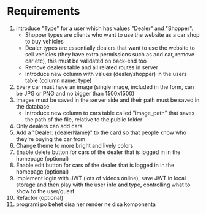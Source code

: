 # Requirements

1. introduce "Type" for a user which has values "Dealer" and "Shopper".
    - Shopper types are clients who want to use the website as a car shop to buy vehicles
	- Dealer types are essentially dealers that want to use the website to sell vehicles (they have extra permissions such as add car, remove car etc), this must be validated on back-end too
	- Remove dealers table and all related routes in server
	- Introduce new column with values (dealer/shopper) in the users table (column name: type)
2. Every car must have an image (single image, included in the form, can be JPG or PNG and no bigger than 1500x1500)
3. Images must be saved in the server side and their path must be saved in the database
	- Introduce new column to cars table called "image_path" that saves the path of the file, relative to the public folder
4. Only dealers can add cars
6. Add a "Dealer: {dealerName}" to the card so that people know who they're buying the car from
7. Change theme to more bright and lively colors
8. Enable delete button for cars of the dealer that is logged in in the homepage (optional)
9. Enable edit button for cars of the  dealer that is logged in in the homepage (optional)
10. Implement login with JWT (lots of videos online), save JWT in local storage and then play with the user info and type, controlling what to show to the user/guest.
11. Refactor (optional)
12. programi po behet disa her render ne disa komponenta
